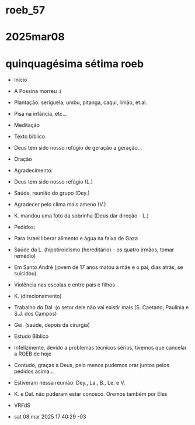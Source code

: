 # roeb_57
# 2025mar08
# quinquagésima sétima roeb

- Início
- A Possina morreu :(
- Plantação: seriguela, umbu, pitanga, caqui, limão, et.al.
- Pisa na infância, etc...

- Meditação

- Texto bíblico
- Deus tem sido nosso refúgio de geração a geração...

- Oração

- Agradecimento:
- Deus tem sido nosso refúgio (L.)
- Saúde, reunião do grupo (Dey.)
- Agradecer pelo clima mais ameno (V.)
- K. mandou uma foto da sobrinha (Deus dar direção - L.)
  
- Pedidos:
- Para Israel liberar alimento e água na faixa de Gaza
- Saúde da L. (hipotiroidismo (hereditário) - os quatro irmãos, tomar remédio)
- Em Santo André (jovem de 17 anos matou a mãe e o pai, dias atrás, se suicidou)
- Violência nas escolas e entre pais e filhos
- K. (direcionamento)
- Trabalho do Dal. (o setor dele não vai existir mais (S. Caetano;
  Paulínia e S.J. dos Campos)
- Gei. (saúde, depois da cirurgia)

- Estudo Bíblico

- Infelizmente, devido a problemas técnicos sérios, tivemos que cancelar a ROEB de hoje
- Contudo, graças a Deus, pelo menos pudemos orar juntos pelos pedidos
  acima...

- Estiveram nessa reunião: Dey., La., B., Le. e V.
- K. e Dal. não puderam estar conosco. Oremos também por Eles

- VRFdS
- sat 08 mar 2025 17:40:29 -03

